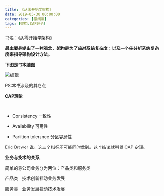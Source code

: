 ```yaml
---
title: 《从零开始学架构》
date: 2019-05-30 00:00:00
categories: [猿阅读]
tags: [架构,CAP理论]
---
```


书名：《从零开始学架构》

**最主要是提出了一种观念，架构是为了应对系统复杂度；以及一个先分析系统复杂度来指导架构设计方法。**

**下图是书本脑图**

![](https://spumetime-blog.oss-cn-shenzhen.aliyuncs.com/img/1749399116155-0be24b0c-b2f9-42b3-a14e-8af42e088d68.png)编辑

PS:本书涉及的其它点

**CAP理论**

​

+ Consistency 一致性



+ Availability 可用性



+ Partition tolerance 分区容忍性

Eric Brewer 说，这三个指标不可能同时做到。这个结论就叫做 CAP 定理。

**业务与技术的关系**

简单的将公司业务分为两位：产品类和服务类

产品类：技术创新推动业务发展

服务类：业务发展推动技术发展
